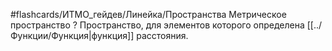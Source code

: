 #flashcards/ИТМО_гейдев/Линейка/Пространства
Метрическое пространство
?
Пространство, для элементов которого определена [[../Функции/Функция|функция]] расстояния.
